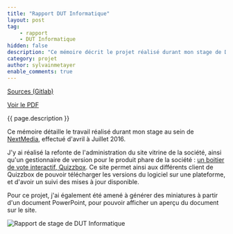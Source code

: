 ```yaml
---
title: "Rapport DUT Informatique"
layout: post
tag: 
    - rapport
    - DUT Informatique
hidden: false
description: "Ce mémoire décrit le projet réalisé durant mon stage de DUT Informatique"
category: projet
author: sylvainmetayer
enable_comments: true
---
```


[Sources (Gitlab)](https://gitlab.com/ocyhc/memoire-dut-info/tree/master)

[Voir le PDF](https://gitlab.com/ocyhc/memoire-dut-info/blob/master/main.pdf)

{{ page.description }}

Ce mémoire détaille le travail réalisé durant mon stage au sein de [NextMedia](https://www.nextmedia.fr/), effectué d'avril à Juillet 2016.

J'y ai réalisé la refonte de l'administration du site vitrine de la société, ainsi qu'un gestionnaire de version pour le produit phare de la société : [un boitier de vote interactif, Quizzbox](https://www.quizzbox.com/fr/). Ce site permet ainsi aux différents client de Quizzbox de pouvoir télécharger les versions du logiciel sur une plateforme, et d'avoir un suivi des mises à jour disponible.

Pour ce projet, j'ai également été amené à générer des miniatures à partir d'un document PowerPoint, pour pouvoir afficher un aperçu du document sur le site.

![Rapport de stage de DUT Informatique](projets/rapport_dut.png)
